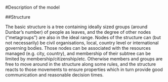 #Description of the model

##Structure

The basic structure is a tree containing ideally sized groups (around Dunbar’s number) of people as leaves, and the degree of other nodes (“metagroups”) are also in the ideal range. Nodes of the structure can (but not necessarily) be civil organisations, local, country level or international governing bodies. Those nodes can be associated with the resources managed (e.g. city, country), and membership of their subtree can be limited by membership/citizenship/etc. Otherwise members and groups are free to move around in the structure along some rules, and the structure reacts to those movements to ensure properties which in turn provide good communication and reasonable decision times.

